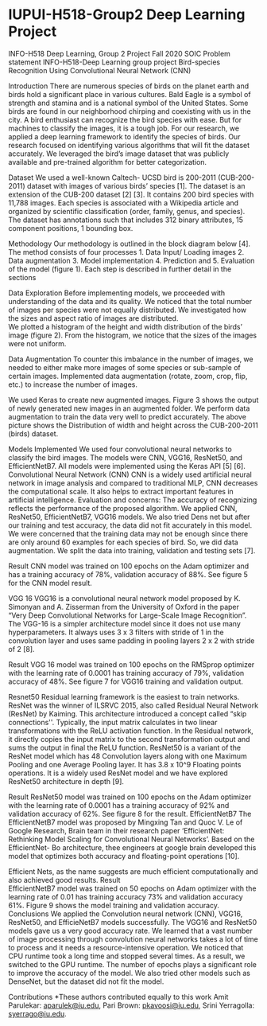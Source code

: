 # IUPUI-H518-Group2 Deep Learning Project
INFO-H518 Deep Learning, Group 2 Project  Fall 2020 SOIC
Problem statement
INFO-H518-Deep Learning group project Bird-species Recognition Using Convolutional Neural Network (CNN)

Introduction
There are numerous species of birds on the planet earth and birds hold a significant place in various cultures. Bald Eagle is a symbol of strength and stamina and is a national symbol of the United States. Some birds are found in our neighborhood chirping and coexisting with us in the city. A bird enthusiast can recognize the bird species with ease. But for machines to classify the images, it is a tough job. 
For our research, we applied a deep learning framework to identify the species of birds. Our research focused on identifying various algorithms that will fit the dataset accurately. We leveraged the bird’s image dataset that was publicly available and pre-trained algorithm for better categorization. 

Dataset
We used a well-known Caltech- UCSD bird is 200-2011 (CUB-200-2011) dataset with images of various birds’ species [1]. The dataset is an extension of the CUB-200 dataset [2] [3].  It contains 200 bird species with 11,788 images.   Each species is associated with a Wikipedia article and organized by scientific classification (order, family, genus, and species). The dataset has annotations such that includes 312 binary attributes, 15 component positions, 1 bounding box.

Methodology
Our methodology is outlined in the block diagram below [4]. The method consists of four processes 1. Data Input/ Loading images 2. Data augmentation 3. Model implementation 4. Prediction and 5. Evaluation of the model (figure 1).  Each step is described in further detail in the sections

Data Exploration
Before implementing models, we proceeded with understanding of the data and its quality.  We noticed that the total number of images per species were not equally distributed. We investigated how the sizes and aspect ratio of images are distributed.  
We plotted a histogram of the height and width distribution of the birds’ image (figure 2).  From the histogram, we notice that the sizes of the images were not uniform.

Data Augmentation
To counter this imbalance in the number of images, we needed to either make more images of some species or sub-sample of certain images. Implemented data augmentation (rotate, zoom, crop, flip, etc.) to increase the number of images.

We used Keras to create new augmented images. Figure 3 shows the output of newly generated new images in an augmented folder.
We perform data augmentation to train the data very well to predict accurately. The above picture shows the Distribution of width and height across the CUB-200-2011 (birds) dataset.

Models Implemented
	We used four convolutional neural networks to classify the bird images.  The models were CNN, VGG16, ResNet50, and EfficientNetB7.  All models were implemented using the Keras API [5] [6].  
Convolutional Neural Network (CNN)
CNN is a widely used artificial neural network in image analysis and compared to traditional MLP, CNN decreases the computational scale.  It also helps to extract important features in artificial intelligence. 
Evaluation and concerns: The accuracy of recognizing reflects the performance of the proposed algorithm. We applied CNN, ResNet50, EfficientNetB7, VGG16 models. We also tried Dens net but after our training and test accuracy, the data did not fit accurately in this model.  We were concerned that the training data may not be enough since there are only around 60 examples for each species of bird. So, we did data augmentation.  We split the data into training, validation and testing sets [7]. 

Result
CNN model was trained on 100 epochs on the Adam optimizer and has a training accuracy of 78%, validation accuracy of 88%. See figure 5 for the CNN model result.

VGG 16
VGG16 is a convolutional neural network model proposed by K. Simonyan and A. Zisserman from the University of Oxford in the paper “Very Deep Convolutional Networks for Large-Scale Image Recognition”. The VGG-16 is a simpler architecture model since it does not use many hyperparameters. It always uses 3 x 3 filters with stride of 1 in the convolution layer and uses same padding in pooling layers 2 x 2 with stride of 2 [8].

Result
VGG 16 model was trained on 100 epochs on the RMSprop optimizer with the learning rate of 0.0001 has training accuracy of 79%, validation accuracy of 48%. See figure 7 for VGG16 training and validation output.

Resnet50
Residual learning framework is the easiest to train networks. ResNet was the winner of ILSRVC 2015, also called Residual Neural Network (ResNet) by Kaiming. This architecture introduced a concept called “skip connections''. Typically, the input matrix calculates in two linear transformations with the ReLU activation function. In the Residual network, it directly copies the input matrix to the second transformation output and sums the output in final the ReLU function. 
ResNet50 is a variant of the ResNet model which has 48 Convolution layers along with one Maximum Pooling and one Average Pooling layer. It has 3.8 x 10^9 Floating points operations. It is a widely used ResNet model and we have explored ResNet50 architecture in depth [9]. 

Result
ResNet50 model was trained on 100 epochs on the Adam optimizer with the learning rate of 0.0001 has a training accuracy of 92% and validation accuracy of 62%. See figure 8 for the result.
EfficientNetB7
The EfficientNetB7 model was proposed by Mingxing Tan and Quoc V. Le of Google Research, Brain team in their research paper ‘EfficientNet: Rethinking Model Scaling for Convolutional Neural Networks’. Based on the EfficientNet- Bo architecture, thee engineers at google brain developed this model that optimizes both accuracy and floating-point operations [10]. 

Efficient Nets, as the name suggests are much efficient computationally and also achieved good results. 
Result	
EfficientNetB7 model was trained on 50 epochs on Adam optimizer with the learning rate of 0.01 has training accuracy 73% and validation accuracy 61%. Figure 9 shows the model training and validation accuracy.
Conclusions
We applied the Convolution neural network (CNN), VGG16, ResNet50, and EfficieNetB7 models successfully. The VGG16 and ResNet50 models gave us a very good accuracy rate. We learned that a vast number of image processing through convolution neural networks takes a lot of time to process and it needs a resource-intensive operation. We noticed that CPU runtime took a long time and stopped several times. As a result, we switched to the GPU runtime. The number of epochs plays a significant role to improve the accuracy of the model. We also tried other models such as DenseNet, but the dataset did not fit the model.

Contributions 
*These authors contributed equally to this work Amit Parulekar: aparulek@iu.edu,  Pari Brown: pkavoosi@iu.edu, Srini Yerragolla: syerrago@iu.edu.


	
